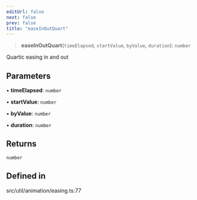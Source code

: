 ```yaml
---
editUrl: false
next: false
prev: false
title: "easeInOutQuart"
---
```


> **easeInOutQuart**(`timeElapsed`, `startValue`, `byValue`, `duration`): `number`

Quartic easing in and out

## Parameters

• **timeElapsed**: `number`

• **startValue**: `number`

• **byValue**: `number`

• **duration**: `number`

## Returns

`number`

## Defined in

src/util/animation/easing.ts:77
